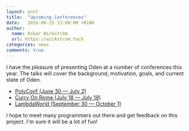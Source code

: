 ```yaml
---
layout: post
title:  "Upcoming Conferences"
date:   2016-06-25 13:00:00 +0100
author:
  name: Oskar Wickström
  url: https://wickstrom.tech
categories: news
comments: true
---
```


I have the pleasure of presenting Oden at a number of conferences this year.
The talks will cover the background, motivation, goals, and current state
of Oden.

* [PolyConf (June 30 &mdash; July 2)](http://polyconf.com/)
* [Curry On Rome (July 18 &mdash; July 19)](http://curry-on.org/2016/)
* [LambdaWorld (September 30 &mdash; October 1)](http://www.lambda.world/)

I hope to meet many programmers out there and get feedback on this project.
I'm sure it will be a lot of fun!
